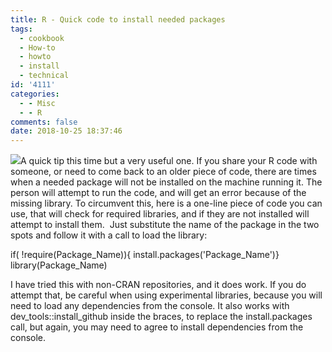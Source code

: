 ```yaml
---
title: R - Quick code to install needed packages
tags:
  - cookbook
  - How-to
  - howto
  - install
  - technical
id: '4111'
categories:
  - - Misc
  - - R
comments: false
date: 2018-10-25 18:37:46
---
```


[![](http://edpflager.com/wp-content/uploads/2018/09/Rlogo-300x232.png)](http://edpflager.com/wp-content/uploads/2018/09/Rlogo.png)A quick tip this time but a very useful one. If you share your R code with someone, or need to come back to an older piece of code, there are times when a needed package will not be installed on the machine running it. The person will attempt to run the code, and will get an error because of the missing library. To circumvent this, here is a one-line piece of code you can use, that will check for required libraries, and if they are not installed will attempt to install them.  Just substitute the name of the package in the two spots and follow it with a call to load the library:

if( !require(Package\_Name)){ install.packages('Package\_Name')}
library(Package\_Name)

I have tried this with non-CRAN repositories, and it does work. If you do attempt that, be careful when using experimental libraries, because you will need to load any dependencies from the console. It also works with dev\_tools::install\_github inside the braces, to replace the install.packages call, but again, you may need to agree to install dependencies from the console.